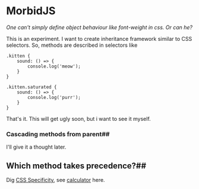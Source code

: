 # MorbidJS
*One can't simply define object behaviour like font-weight in css. Or can he?*

This is an experiment. I want to create inheritance framework similar to CSS selectors. So, methods are described in selectors like 

    .kitten {
    	sound: () => {
    		console.log('meow');
    	}
    }

	.kitten.saturated {
		sound: () => {
			console.log('purr');
		}
	}

That's it.  This will get ugly soon, but i want to see it myself.

### Cascading methods from parent##
I'll give it a thought later.

## Which method takes precedence?##
Dig [CSS Specificity](https://developer.mozilla.org/en/docs/Web/CSS/Specificity), see [calculator](https://specificity.keegan.st/) here.






